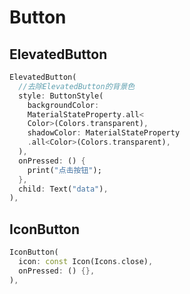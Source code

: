 # Button

## ElevatedButton

```dart
ElevatedButton(
  //去除ElevatedButton的背景色
  style: ButtonStyle(
    backgroundColor:
    MaterialStateProperty.all<
    Color>(Colors.transparent),
    shadowColor: MaterialStateProperty
    .all<Color>(Colors.transparent),
  ),
  onPressed: () {
    print("点击按钮");
  },
  child: Text("data"),
),
```

## IconButton

```dart
IconButton(
  icon: const Icon(Icons.close),
  onPressed: () {},
),
```

